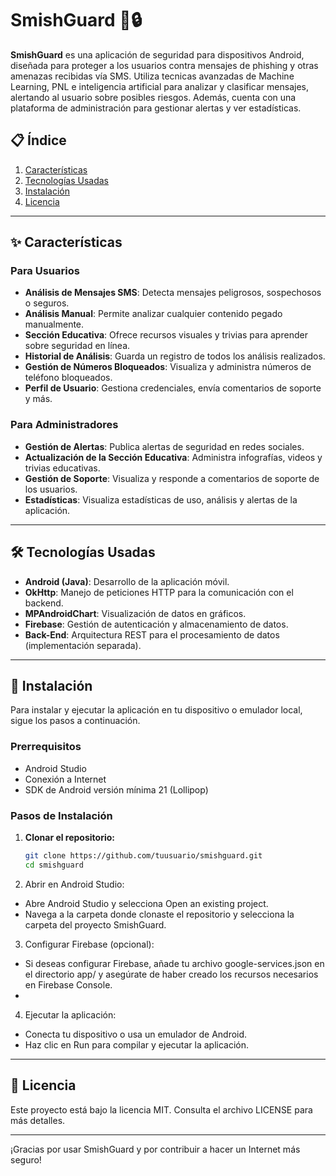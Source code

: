# SmishGuard 📱🔒

**SmishGuard** es una aplicación de seguridad para dispositivos Android, diseñada para proteger a los usuarios contra mensajes de phishing y otras amenazas recibidas vía SMS. Utiliza tecnicas avanzadas de Machine Learning, PNL e inteligencia artificial para analizar y clasificar mensajes, alertando al usuario sobre posibles riesgos. Además, cuenta con una plataforma de administración para gestionar alertas y ver estadísticas.

## 📋 Índice

1. [Características](#-características)
2. [Tecnologías Usadas](#-tecnologías-usadas)
3. [Instalación](#-instalación)
4. [Licencia](#-licencia)

---

## ✨ Características

### Para Usuarios
- **Análisis de Mensajes SMS**: Detecta mensajes peligrosos, sospechosos o seguros.
- **Análisis Manual**: Permite analizar cualquier contenido pegado manualmente.
- **Sección Educativa**: Ofrece recursos visuales y trivias para aprender sobre seguridad en línea.
- **Historial de Análisis**: Guarda un registro de todos los análisis realizados.
- **Gestión de Números Bloqueados**: Visualiza y administra números de teléfono bloqueados.
- **Perfil de Usuario**: Gestiona credenciales, envía comentarios de soporte y más.

### Para Administradores
- **Gestión de Alertas**: Publica alertas de seguridad en redes sociales.
- **Actualización de la Sección Educativa**: Administra infografías, videos y trivias educativas.
- **Gestión de Soporte**: Visualiza y responde a comentarios de soporte de los usuarios.
- **Estadísticas**: Visualiza estadísticas de uso, análisis y alertas de la aplicación.

---

## 🛠️ Tecnologías Usadas

- **Android (Java)**: Desarrollo de la aplicación móvil.
- **OkHttp**: Manejo de peticiones HTTP para la comunicación con el backend.
- **MPAndroidChart**: Visualización de datos en gráficos.
- **Firebase**: Gestión de autenticación y almacenamiento de datos.
- **Back-End**: Arquitectura REST para el procesamiento de datos (implementación separada).

---

## 🚀 Instalación

Para instalar y ejecutar la aplicación en tu dispositivo o emulador local, sigue los pasos a continuación.

### Prerrequisitos

- Android Studio
- Conexión a Internet
- SDK de Android versión mínima 21 (Lollipop)

### Pasos de Instalación

1. **Clonar el repositorio:**

   ```bash
   git clone https://github.com/tuusuario/smishguard.git
   cd smishguard
   
2. Abrir en Android Studio:
- Abre Android Studio y selecciona Open an existing project.
- Navega a la carpeta donde clonaste el repositorio y selecciona la carpeta del proyecto SmishGuard.
  
3. Configurar Firebase (opcional):
- Si deseas configurar Firebase, añade tu archivo google-services.json en el directorio app/ y asegúrate de haber creado los recursos necesarios en Firebase Console.
- 
4. Ejecutar la aplicación:
- Conecta tu dispositivo o usa un emulador de Android.
- Haz clic en Run para compilar y ejecutar la aplicación.
  
---

## 📄 Licencia
Este proyecto está bajo la licencia MIT. Consulta el archivo LICENSE para más detalles.

---

¡Gracias por usar SmishGuard y por contribuir a hacer un Internet más seguro!
